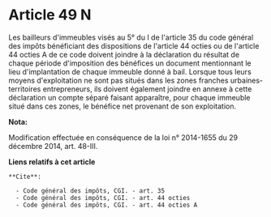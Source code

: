 # Article 49 N

Les bailleurs d'immeubles visés au 5° du I de l'article 35 du code général des impôts bénéficiant des dispositions de
l'article 44 octies ou de l'article 44 octies A de ce code doivent joindre à la déclaration du résultat de chaque période
d'imposition des bénéfices un document mentionnant le lieu d'implantation de chaque immeuble donné à bail. Lorsque tous leurs
moyens d'exploitation ne sont pas situés dans les  zones franches urbaines-territoires entrepreneurs, ils doivent également
joindre en annexe à cette déclaration un compte séparé faisant apparaître, pour chaque immeuble situé dans ces zones, le
bénéfice net provenant de son exploitation.

**Nota:**

Modification effectuée en conséquence de la loi n° 2014-1655 du 29 décembre 2014, art. 48-III.

**Liens relatifs à cet article**

	**Cite**:

	  - Code général des impôts, CGI. - art. 35
	  - Code général des impôts, CGI. - art. 44 octies
	  - Code général des impôts, CGI. - art. 44 octies A
